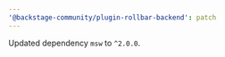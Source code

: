 ```yaml
---
'@backstage-community/plugin-rollbar-backend': patch
---
```


Updated dependency `msw` to `^2.0.0`.
